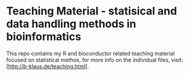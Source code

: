 Teaching Material - statisical and data handling methods in bioinformatics
================================================================================

This repo contains my R and bioconductor related teaching material focused
on statistical methos, for more info on the individual 
files, visit: [http://b-klaus.de/teaching.html].
